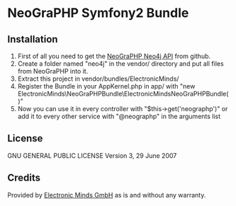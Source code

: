 NeoGraPHP Symfony2 Bundle
=========================

Installation
------------
1. First of all you need to get the [NeoGraPHP Neo4j API](https://github.com/Electronic-Minds/NeoGraPHP) from github.
2. Create a folder named "neo4j" in the vendor/ directory and put all files from NeoGraPHP into it.
3. Extract this project in vendor/bundles/ElectronicMinds/
4. Register the Bundle in your AppKernel.php in app/ with "new ElectronicMinds\NeoGraPHPBundle\ElectronicMindsNeoGraPHPBundle()"
5. Now you can use it in every controller with "$this->get('neographp')" or add it to every other service with "@neographp" in the arguments list

License
-------
GNU GENERAL PUBLIC LICENSE Version 3, 29 June 2007

Credits
-------
Provided by [Electronic Minds GmbH](http://www.electronic-minds.de/) as is and without any warranty.
